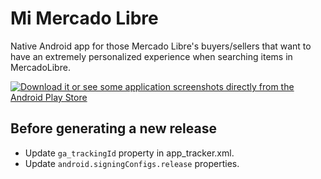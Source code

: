 Mi Mercado Libre
==

Native Android app for those Mercado Libre's buyers/sellers that want to have an extremely personalized experience when searching items in MercadoLibre.

[![Download it or see some application screenshots directly from the Android Play Store](http://developer.android.com/images/brand/en_generic_rgb_wo_60.png "Download it or see some application screenshots directly from the Android Play Store")](https://play.google.com/store/apps/details?id=com.nbempire.mimercadolibre)

Before generating a new release
--

* Update `ga_trackingId` property in app_tracker.xml.
* Update `android.signingConfigs.release` properties.